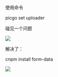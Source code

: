使用命令

picgo set uploader

碰见一个问题

![](D:\桌面\2023-03-28-16-22-13-image.png)

解决了：

cnpm install form-data

![](D:\桌面\2023-03-28-16-23-26-image.png)


